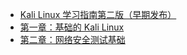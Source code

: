+   [Kali Linux 学习指南第二版（早期发布）](README.md)
+   [第一章：基础的 Kali Linux](lrn-kali-2e_01.md)
+   [第二章：网络安全测试基础](lrn-kali-2e_02.md)